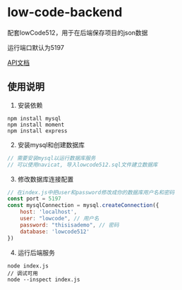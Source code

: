 # low-code-backend

配套lowCode512，用于在后端保存项目的json数据

运行端口默认为5197

[API文档](https://www.apifox.cn/apidoc/shared-c464ad43-299b-49b2-94bc-0da92517c9d0/api-34974873)

## 使用说明
1. 安装依赖
```
npm install mysql
npm install moment
npm install express
```
2. 安装mysql和创建数据库
```js
// 需要安装mysql以运行数据库服务
// 可以使用navicat, 导入lowcode512.sql文件建立数据库
```
3. 修改数据库连接配置
```js
// 在index.js中把user和password修改成你的数据库用户名和密码
const port = 5197
const mysqlConnection = mysql.createConnection({
    host: 'localhost',
    user: "lowcode", // 用户名
    password: "thisisademo", // 密码
    database: 'lowcode512'
})
```
4. 运行后端服务
```
node index.js
// 调试可用
node --inspect index.js
```
